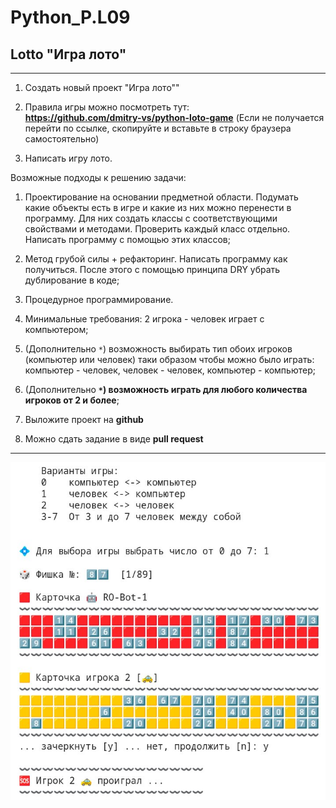 # Python_P.L09
## **Lotto "Игра лото"**
---

1. Создать новый проект "Игра лото""
2. Правила игры можно посмотреть тут:  
**https://github.com/dmitry-vs/python-loto-game**
(Если не получается перейти по ссылке, скопируйте и вставьте в строку браузера самостоятельно)

3. Написать игру лото.
 
Возможные подходы к решению задачи:
1) Проектирование на основании предметной области. Подумать какие объекты есть в игре и какие из них можно перенести в программу. Для них создать классы с соответствующими свойствами и методами. Проверить каждый класс отдельно. Написать программу с помощью этих классов;
 
2) Метод грубой силы + рефакторинг. Написать программу как получиться. После этого с помощью принципа DRY убрать дублирование в коде;
 
3) Процедурное программирование.
 
4. Минимальные требования: 2 игрока - человек играет с компьютером;
5. (Дополнительно ``*``) возможность выбирать тип обоих игроков (компьютер или человек) таки образом чтобы можно было играть: компьютер - человек, человек - человек, компьютер - компьютер;
6. (Дополнительно **``*``) возможность играть для любого количества игроков от 2 и более**;
 
7. Выложите проект на **github**
8. Можно сдать задание в виде **pull request**

---

![EMOJI LOTTO](lotto_00.jpg "Игра лото")
